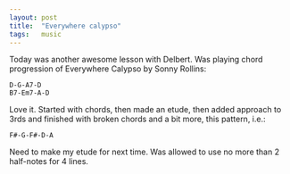 ```yaml
---
layout: post
title:  "Everywhere calypso"
tags:   music
---
```


Today was another awesome lesson with Delbert. Was playing chord progression of Everywhere Calypso by Sonny Rollins:

    D-G-A7-D
    B7-Em7-A-D

Love it. Started with chords, then made an etude, then added approach to 3rds and finished with broken chords and a bit more, this pattern, i.e.:

    F#-G-F#-D-A

Need to make my etude for next time. Was allowed to use no more than 2 half-notes for 4 lines.
